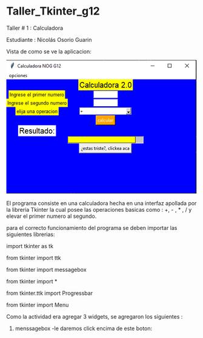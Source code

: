 # Taller_Tkinter_g12
Taller # 1 : Calculadora 

Estudiante : Nicolás Osorio Guarin

Vista de como se ve la aplicacion:

![vista principal de la calculadora](/Codigo_Fuente/Imagenes/inicio.PNG)

El programa consiste en una calculadora hecha en una interfaz apollada por la libreria Tkinter la cual posee las operaciones basicas como : +, - , * , / y elevar el primer numero
al segundo.  

para el correcto funcionamiento del programa se deben importar las siguientes librerias:

  import tkinter as tk
  
  from tkinter import ttk
  
  from tkinter import messagebox
  
  from tkinter import *
  
  from tkinter.ttk import Progressbar
  
  from tkinter import Menu
  
  Como la actividad era agregar 3 widgets, se agregaron los siguientes :
  
  1)  menssagebox
     -le daremos click encima de este boton:

  
